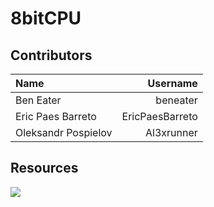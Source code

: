 # 8bitCPU
## Contributors
| Name | Username |
| :--- | ---: |
| Ben Eater | beneater |
| Eric Paes Barreto | EricPaesBarreto |
| Oleksandr Pospielov | Al3xrunner |

## Resources
<a href="https://drive.google.com/drive/folders/11IbSYdtCCtmHc5D7P9hTTaMxmuInLoOm?usp=sharing"><img src="https://upload.wikimedia.org/wikipedia/commons/thumb/1/12/Google_Drive_icon_%282020%29.svg/512px-Google_Drive_icon_%282020%29.svg.png?20221103153031" style="max-width:20vw; max-height:20vw;"></a>
